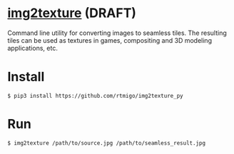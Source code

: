 # [img2texture](https://github.com/rtmigo/img2texture_py#readme) (DRAFT)

Command line utility for converting images to seamless tiles.
The resulting tiles can be used as textures in games, compositing and 3D modeling applications, etc.

# Install

```
$ pip3 install https://github.com/rtmigo/img2texture_py
```

# Run

```
$ img2texture /path/to/source.jpg /path/to/seamless_result.jpg 
```

